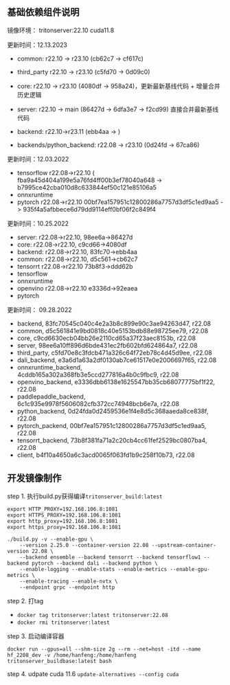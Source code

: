
## 基础依赖组件说明

镜像环境： tritonserver:22.10 cuda11.8

更新时间：12.13.2023

- common: r22.10 -> r23.10 (cb62c7 -> cf617c)
- third_party r22.10 -> r23.10 (c5fd70 -> 0d09c0)

- core: r22.10 -> r23.10 (4080df -> 958a24)，更新最新基线代码 + 增量合并历史逻辑
- server: r22.10 -> main (86427d -> 6dfa3e7 -> f2cd99) 直接合并最新基线代码

- backend: r22.10->r23.11 (ebb4aa -> )
- backends/python_backend: r22.08 -> r23.10 (0d24fd -> 67ca86)


更新时间：12.03.2022

- tensorflow r22.08->r22.10 ( fba9a45d404a199e5a76fd4ff00b3ef78040a648 -> b7995ce42cba010d8c633844ef50c121e85106a5
- onnxruntime
- pytorch r22.08->r22.10 00bf7ea157951c12800286a7757d3df5c1ed9aa5 -> 935f4a5afbbece6d79dd9114eff0bf06f2c849f4


更新时间：10.25.2022

- server: r22.08->r22.10, 98ee6a->86427d
- core: r22.08->r22.10, c9cd66->4080df
- backend: r22.08->r22.10, 83fc70->ebb4aa
- common: r22.08->r22.10, d5c561->cb62c7
- tensorrt r22.08->r22.10 73b8f3->ddd62b
- tensorflow
- onnxruntime
- openvino r22.08->r22.10 e3336d->92eaea
- pytorch


更新时间： 09.28.2022

- backend, 83fc70545c040c4e2a3b8c899e90c3ae94263d47, r22.08
- common, d5c561841e9bd0818c40e5153bdb88e98725ee79, r22.08
- core, c9cd6630ecb04bb26e2110cd65a37f23aec8153b, r22.08
- server, 98ee6a10ff896d6bde431ec2fb602bfd624864a7, r22.08
- third_party, c5fd70e8c3fdcb471a326c64f72eb78c4d45d9ee, r22.08
- dali_backend, e3a6d1a63a2df0130ab7ce61517e0e2006697f65, r22.08
- onnxruntime_backend, 4cddb165a302a368fb3e5ccd277816a4b0c9fbc9, r22.08
- openvino_backend, e3336dbb6138e1625547bb35cb68077775bf1f22, r22.08
- paddlepaddle_backend, 6c1c935e9978f5606082cfb372cc74948bcb6e7a, r22.08
- python_backend, 0d24fda0d2459536e1f4e8d5c368aaeda8ce838f, r22.08
- pytorch_packend, 00bf7ea157951c12800286a7757d3df5c1ed9aa5, r22.08
- tensorrt_backend, 73b8f381fa71a2c20cb4cc61fef2529bc0807ba4, r22.08
- client, b4f10a4650a6c3acd0065f063fd1b9c258f10b73, r22.08

## 开发镜像制作

step 1. 执行build.py获得编译`tritonserver_build:latest`

```
export HTTP_PROXY=192.168.106.8:1081
export HTTPS_PROXY=192.168.106.8:1081
export http_proxy=192.168.106.8:1081
export https_proxy=192.168.106.8:1081

./build.py -v --enable-gpu \
    --version 2.25.0 --container-version 22.08 --upstream-container-version 22.08 \
    --backend ensemble --backend tensorrt --backend tensorflow1 --backend pytorch --backend dali --backend python \
    --enable-logging --enable-stats --enable-metrics --enable-gpu-metrics \
    --enable-tracing --enable-nvtx \
    --endpoint grpc --endpoint http

```

step 2. 打tag

- `docker tag tritonserver:latest tritonserver:22.08`
- `docker rmi tritonserver:latest`

step 3. 启动编译容器

`docker run --gpus=all --shm-size 2g --rm --net=host -itd --name hf_2208_dev -v /home/hanfeng:/home/hanfeng tritonserver_buildbase:latest bash`


step 4. udpate cuda 11.6
`update-alternatives --config cuda`
